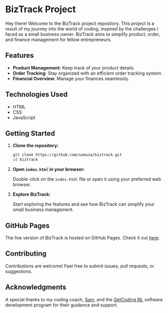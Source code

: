 # BizTrack Project

Hey there! Welcome to the BizTrack project repository. This project is a result of my journey into the world of coding, inspired by the challenges I faced as a small business owner. BizTrack aims to simplify product, order, and finance management for fellow entrepreneurs.

## Features

- **Product Management**: Keep track of your product details.
- **Order Tracking**: Stay organized with an efficient order tracking system.
- **Financial Overview**: Manage your finances seamlessly.

## Technologies Used

- HTML
- CSS
- JavaScript

## Getting Started

1. **Clone the repository:**

   ```bash
   git clone https://github.com/sumusa/biztrack.git
   cd biztrack
   ```

2. **Open `index.html` in your browser:**

   Double-click on the `index.html` file or open it using your preferred web browser.

3. **Explore BizTrack:**

   Start exploring the features and see how BizTrack can simplify your small business management.

## GitHub Pages

The live version of BizTrack is hosted on GitHub Pages. Check it out [here](sumusa.github.io/biztrack/).

## Contributing

Contributions are welcome! Feel free to submit issues, pull requests, or suggestions.

## Acknowledgments

A special thanks to my coding coach, [Sam](https://github.com/samwise-nl), and the [GetCoding NL](https://www.getcoding.ca/coaching-program-nl) software development program for their guidance and support.
